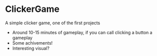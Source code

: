 # ClickerGame
A simple clicker game, one of the first projects

* Around 10-15 minutes of gameplay, if you can call clicking a button a gameplay
* Some achivements!
* Interesting visual?
